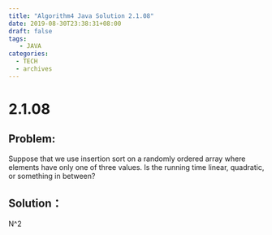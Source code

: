 ```yaml
---
title: "Algorithm4 Java Solution 2.1.08"
date: 2019-08-30T23:38:31+08:00
draft: false
tags:
   - JAVA
categories:
  - TECH
  - archives
---
```



# 2.1.08

## Problem:

Suppose that we use insertion sort on a randomly ordered array where elements have only one of three values. Is the running time linear, quadratic, or something in between?

## Solution：

N^2


